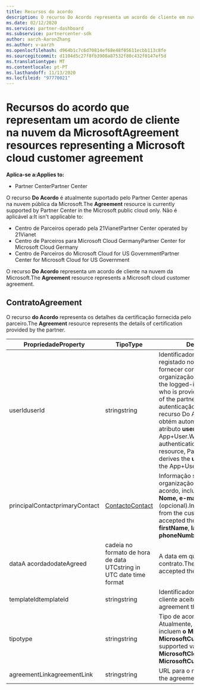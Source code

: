 ```yaml
---
title: Recursos do acordo
description: O recurso Do Acordo representa um acordo de cliente em nuvem da Microsoft com detalhes da certificação fornecida pelo parceiro.
ms.date: 02/12/2020
ms.service: partner-dashboard
ms.subservice: partnercenter-sdk
author: aarzh-AaronZhang
ms.author: v-aarzh
ms.openlocfilehash: d964b1c7c6d70814ef68e48f05611ecbb113c8fe
ms.sourcegitcommit: d1104d5c27f8fb3908a87532f80c432f0147ef5d
ms.translationtype: MT
ms.contentlocale: pt-PT
ms.lasthandoff: 11/13/2020
ms.locfileid: "97770021"
---
```

# <a name="agreement-resources-representing-a-microsoft-cloud-customer-agreement"></a><span data-ttu-id="2a55f-103">Recursos do acordo que representam um acordo de cliente na nuvem da Microsoft</span><span class="sxs-lookup"><span data-stu-id="2a55f-103">Agreement resources representing a Microsoft cloud customer agreement</span></span>

<span data-ttu-id="2a55f-104">**Aplica-se a:**</span><span class="sxs-lookup"><span data-stu-id="2a55f-104">**Applies to:**</span></span>

- <span data-ttu-id="2a55f-105">Partner Center</span><span class="sxs-lookup"><span data-stu-id="2a55f-105">Partner Center</span></span>

<span data-ttu-id="2a55f-106">O recurso **Do Acordo** é atualmente suportado pelo Partner Center apenas na nuvem pública da Microsoft.</span><span class="sxs-lookup"><span data-stu-id="2a55f-106">The **Agreement** resource is currently supported by Partner Center in the Microsoft public cloud only.</span></span> <span data-ttu-id="2a55f-107">Não é aplicável a:</span><span class="sxs-lookup"><span data-stu-id="2a55f-107">It isn't applicable to:</span></span>

- <span data-ttu-id="2a55f-108">Centro de Parceiros operado pela 21Vianet</span><span class="sxs-lookup"><span data-stu-id="2a55f-108">Partner Center operated by 21Vianet</span></span>
- <span data-ttu-id="2a55f-109">Centro de Parceiros para Microsoft Cloud Germany</span><span class="sxs-lookup"><span data-stu-id="2a55f-109">Partner Center for Microsoft Cloud Germany</span></span>
- <span data-ttu-id="2a55f-110">Centro de Parceiros do Microsoft Cloud for US Government</span><span class="sxs-lookup"><span data-stu-id="2a55f-110">Partner Center for Microsoft Cloud for US Government</span></span>

<span data-ttu-id="2a55f-111">O recurso **Do Acordo** representa um acordo de cliente na nuvem da Microsoft.</span><span class="sxs-lookup"><span data-stu-id="2a55f-111">The **Agreement** resource represents a Microsoft cloud customer agreement.</span></span>

## <a name="agreement"></a><span data-ttu-id="2a55f-112">Contrato</span><span class="sxs-lookup"><span data-stu-id="2a55f-112">Agreement</span></span>

<span data-ttu-id="2a55f-113">O recurso **do Acordo** representa os detalhes da certificação fornecida pelo parceiro.</span><span class="sxs-lookup"><span data-stu-id="2a55f-113">The **Agreement** resource represents the details of certification provided by the partner.</span></span>

| <span data-ttu-id="2a55f-114">Propriedade</span><span class="sxs-lookup"><span data-stu-id="2a55f-114">Property</span></span>       | <span data-ttu-id="2a55f-115">Tipo</span><span class="sxs-lookup"><span data-stu-id="2a55f-115">Type</span></span>   | <span data-ttu-id="2a55f-116">Descrição</span><span class="sxs-lookup"><span data-stu-id="2a55f-116">Description</span></span>                                                                                               |
|----------------|--------|-----------------------------------------------------------------------------------------------------------|
| <span data-ttu-id="2a55f-117">userId</span><span class="sxs-lookup"><span data-stu-id="2a55f-117">userId</span></span>         | <span data-ttu-id="2a55f-118">string</span><span class="sxs-lookup"><span data-stu-id="2a55f-118">string</span></span>                         | <span data-ttu-id="2a55f-119">Identificador de objetos do utilizador registado no inquilino parceiro que está a fornecer confirmação em nome da organização parceira.</span><span class="sxs-lookup"><span data-stu-id="2a55f-119">Object identifier of the logged-in user in the partner tenant who is providing confirmation on behalf of the partner organization.</span></span> <span data-ttu-id="2a55f-120">Ao utilizar a autenticação App+User para criar um recurso Do Acordo, o Partner Center obtém automaticamente o valor de atributo **userId** a partir do token App+User.</span><span class="sxs-lookup"><span data-stu-id="2a55f-120">When using App+User authentication to create an Agreement resource, Partner Center automatically derives the **userId** attribute value from the App+User token.</span></span>                                                                             |
| <span data-ttu-id="2a55f-121">principalContact</span><span class="sxs-lookup"><span data-stu-id="2a55f-121">primaryContact</span></span> | [<span data-ttu-id="2a55f-122">Contacto</span><span class="sxs-lookup"><span data-stu-id="2a55f-122">Contact</span></span>](./utility-resources.md#contact) | <span data-ttu-id="2a55f-123">Informação sobre o utilizador da organização do cliente que aceitou o acordo, incluindo:  **primeiro Nome,** **último Nome,** **e-mail** e **telefoneNumber** (opcional).</span><span class="sxs-lookup"><span data-stu-id="2a55f-123">Information about the user from the customer organization that accepted the agreement, including:  **firstName**, **lastName**, **email**, and **phoneNumber** (optional).</span></span> |
| <span data-ttu-id="2a55f-124">dataA acordado</span><span class="sxs-lookup"><span data-stu-id="2a55f-124">dateAgreed</span></span>     | <span data-ttu-id="2a55f-125">cadeia no formato de hora de data UTC</span><span class="sxs-lookup"><span data-stu-id="2a55f-125">string in UTC date time format</span></span> | <span data-ttu-id="2a55f-126">A data em que o cliente aceitou o contrato.</span><span class="sxs-lookup"><span data-stu-id="2a55f-126">The date when the customer accepted the agreement.</span></span>                                 |
| <span data-ttu-id="2a55f-127">templateId</span><span class="sxs-lookup"><span data-stu-id="2a55f-127">templateId</span></span>     |<span data-ttu-id="2a55f-128">string</span><span class="sxs-lookup"><span data-stu-id="2a55f-128">string</span></span>                          | <span data-ttu-id="2a55f-129">Identificador único do contrato que o cliente aceitou.</span><span class="sxs-lookup"><span data-stu-id="2a55f-129">Unique identifier of the agreement that the customer accepted.</span></span> |
| <span data-ttu-id="2a55f-130">tipo</span><span class="sxs-lookup"><span data-stu-id="2a55f-130">type</span></span>           |<span data-ttu-id="2a55f-131">string</span><span class="sxs-lookup"><span data-stu-id="2a55f-131">string</span></span>                          | <span data-ttu-id="2a55f-132">Tipo de acordo.</span><span class="sxs-lookup"><span data-stu-id="2a55f-132">Agreement type.</span></span> <span data-ttu-id="2a55f-133">Atualmente, os valores suportados incluem **o MicrosoftCloudAgreement** e **o MicrosoftCustomerAgreement**.</span><span class="sxs-lookup"><span data-stu-id="2a55f-133">Currently, supported values include **MicrosoftCloudAgreement** and **MicrosoftCustomerAgreement**.</span></span>|
| <span data-ttu-id="2a55f-134">agreementLink</span><span class="sxs-lookup"><span data-stu-id="2a55f-134">agreementLink</span></span>  | <span data-ttu-id="2a55f-135">string</span><span class="sxs-lookup"><span data-stu-id="2a55f-135">string</span></span>                         | <span data-ttu-id="2a55f-136">URL para o modelo de contrato.</span><span class="sxs-lookup"><span data-stu-id="2a55f-136">URL for the agreement template.</span></span>                                                    |
